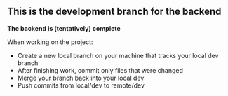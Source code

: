 ## This is the development branch for the backend

**The backend is (tentatively) complete**

When working on the project:
- Create a new local branch on your machine that tracks your local dev branch
- After finishing work, commit only files that were changed
- Merge your branch back into your local dev
- Push commits from local/dev to remote/dev
